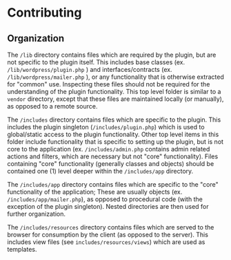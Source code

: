 # Contributing

## Organization

The `/lib` directory contains files which are required by the plugin, but are not specific to the plugin itself. This includes base classes (ex. `/lib/wordpress/plugin.php` ) and interfaces/contracts (ex. `/lib/wordpress/mailer.php` ), or any functionality that is otherwise extracted for "common" use. Inspecting these files should not be required for the understanding of the plugin functionality. This top level folder is similar to a `vendor` directory, except that these files are maintained locally (or manually), as opposed to a remote source.

The `/includes` directory contains files which are specific to the plugin. This includes the plugin singleton (`/includes/plugin.php`) which is used to global/static access to the plugin functionality. Other top level items in this folder include functionality that is specific to setting up the plugin, but is not core to the application (ex. `/includes/admin.php` contains admin related actions and filters, which are necessary but not "core" functionality). Files containing "core" functionality (generally classes and objects) should be contained one (1) level deeper within the `/includes/app` directory.

The `/includes/app` directory contains files which are specific to the "core" functionality of the application; These are usually objects (ex. `/includes/app/mailer.php`), as opposed to procedural code (with the exception of the plugin singleton). Nested directories are then used for further organization.

The `/includes/resources` directory contains files which are served to the browser for consumption by the client (as opposed to the server). This includes view files (see `includes/resources/views`) which are used as templates.
